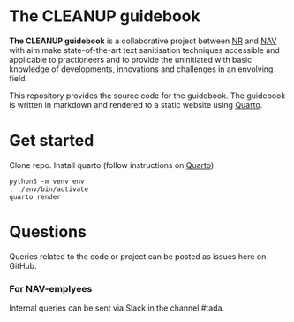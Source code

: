 
# The CLEANUP guidebook

**The CLEANUP guidebook** is a collaborative project between [NR](https://nr.no) and [NAV](https://www.nav.no) with aim make state-of-the-art text sanitisation techniques accessible and applicable to practioneers and to provide the uninitiated with basic knowledge of developments, innovations and challenges in an envolving field.

This repository provides the source code for the guidebook. The guidebook is written in markdown and rendered to a static website using [Quarto](https://quarto.org/).
# Get started

Clone repo. Install quarto (follow instructions on [Quarto](https://quarto.org/)).

```
python3 -m venv env
. ./env/bin/activate
quarto render
```

# Questions

Queries related to the code or project can be posted as issues here on GitHub.

### For NAV-emplyees
Internal queries can be sent via Slack in the channel #tada.


